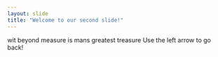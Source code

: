```yaml
---
layout: slide
title: "Welcome to our second slide!"
---
```

wit beyond measure is mans greatest treasure
Use the left arrow to go back!
